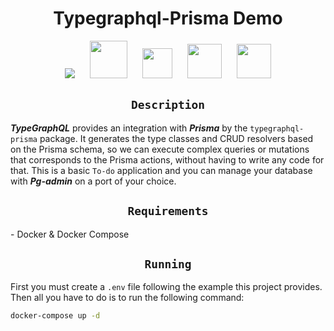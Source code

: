 <h1 align=center>
    Typegraphql-Prisma Demo
</h1>

<p align=center>
    <img src="https://www.vectorlogo.zone/logos/postgresql/postgresql-icon.svg"
    style="margin-right: 20px">
    <img src="https://www.vectorlogo.zone/logos/docker/docker-tile.svg" width=60 style="margin-right: 20px">
    <img src="https://cdn.worldvectorlogo.com/logos/prisma-4.svg" width=48 style="margin-right: 20px">
    <img src="https://cdn.worldvectorlogo.com/logos/typescript.svg" width=55 style="margin-right: 20px">
    <img src="https://www.vectorlogo.zone/logos/graphql/graphql-icon.svg" width=55>
</p>

<h2 align=center>
<code>Description
</code>
</h2> 

**_TypeGraphQL_** provides an integration with **_Prisma_** by the `typegraphql-prisma` package. It generates the type classes and CRUD resolvers based on the Prisma schema, so we can execute complex queries or mutations that corresponds to the Prisma actions, without having to write any code for that. This is a basic `To-do` application and you can manage your database with **_Pg-admin_** on a port of your choice.

<h2 align=center>
<code>Requirements
</code>
</h2>  
- Docker & Docker Compose

<h2 align=center>
<code>Running
</code></h2>  

First you must create a `.env` file following the example this project provides. Then all you have to do is to run the following command:

```sh
docker-compose up -d
```

